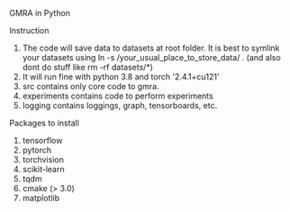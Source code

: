 GMRA in Python

Instruction
1. The code will save data to datasets at root folder. It is best to symlink your datasets using ln -s /your_usual_place_to_store_data/ . (and also dont do stuff like rm -rf datasets/*)
2. It will run fine with python  3.8 and torch '2.4.1+cu121'
3. src contains only core code to gmra.
4. experiments contains code to perform experiments
5. logging contains loggings, graph, tensorboards, etc.

Packages to install
1. tensorflow 
2. pytorch
3. torchvision
4. scikit-learn
5. tqdm
6. cmake (> 3.0)
7. matplotlib